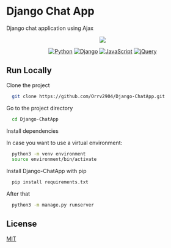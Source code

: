 
# Django Chat App

Django chat application using Ajax



<p align="center">
  <img src="http://ForTheBadge.com/images/badges/made-with-python.svg">
</p>

<p align="center">
  <a href="https://www.python.org/"><img src="https://img.shields.io/badge/Python-3776AB?style=flat-square&logo=python&logoColor=white" alt="Python"></a>
  <a href="https://www.djangoproject.com/"><img src="https://img.shields.io/badge/Django-092E20?style=flat-square&logo=django&logoColor=white" alt="Django"></a>
  <a href="https://developer.mozilla.org/en-US/docs/Web/JavaScript"><img src="https://img.shields.io/badge/JavaScript-F7DF1E?style=flat-square&logo=javascript&logoColor=black" alt="JavaScript"></a>
  <a href="https://api.jquery.com/"><img src="https://img.shields.io/badge/jQuery-0769AD?style=flat-square&logo=jquery&logoColor=white" alt="jQuery"></a>
</p>



## Run Locally

Clone the project

```bash
  git clone https://github.com/Orrv2904/Django-ChatApp.git
```

Go to the project directory

```bash
  cd Django-ChatApp
```

Install dependencies

In case you want to use a virtual environment:

```bash
  python3 -m venv environment
  source environment/bin/activate
```

Install Django-ChatApp with pip

```bash
  pip install requirements.txt
```

After that

```bash
  python3 -m manage.py runserver
```
    
## License

[MIT](https://choosealicense.com/licenses/mit/)

